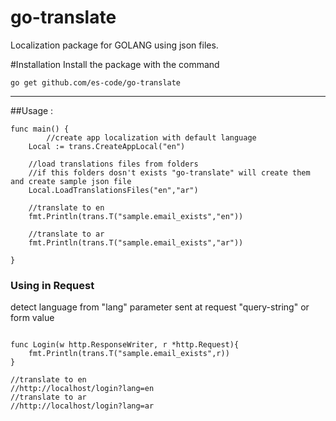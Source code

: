 # go-translate
Localization package for GOLANG using json files.

#Installation
Install the package with the command

`go get github.com/es-code/go-translate`
<hr>

##Usage :
```
func main() {
        //create app localization with default language
	Local := trans.CreateAppLocal("en")
	
	//load translations files from folders 
	//if this folders dosn't exists "go-translate" will create them and create sample json file
	Local.LoadTranslationsFiles("en","ar")
	
	//translate to en 
	fmt.Println(trans.T("sample.email_exists","en"))
	
	//translate to ar 
	fmt.Println(trans.T("sample.email_exists","ar"))

}	
```
### Using in Request
detect language from "lang" parameter sent at request "query-string" or form value
```

func Login(w http.ResponseWriter, r *http.Request){
    fmt.Println(trans.T("sample.email_exists",r))
}

//translate to en
//http://localhost/login?lang=en
//translate to ar
//http://localhost/login?lang=ar
```


